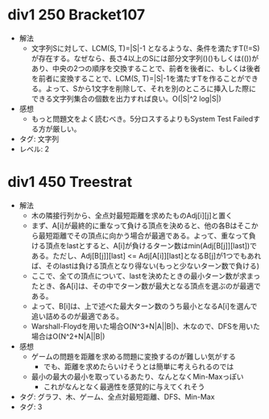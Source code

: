# div1 250 Bracket107

- 解法
    - 文字列Sに対して、LCM(S, T)=|S|-1 となるような、条件を満たすT(!=S)が存在する。なぜなら、長さ4以上のSには部分文字列()()もしくは(())があり、中央の2つの順序を交換することで、前者を後者に、もしくは後者を前者に変換することで、LCM(S, T)=|S|-1を満たすTを作ることができる。よって、Sから1文字を削除して、それを別のところに挿入した際にできる文字列集合の個数を出力すれば良い。O(|S|^2 log|S|)
- 感想
    - もっと問題文をよく読むべき。5分ロスするよりもSystem Test Failedする方が厳しい。
- タグ: 文字列
- レベル: 2

# div1 450 Treestrat

- 解法
    - 木の隣接行列から、全点対最短距離を求めたものAdj\[i\]\[j\]と置く
    - まず、A[i]が最終的に重なって負ける頂点を決めると、他の各Bはそこから最短距離でその頂点に向かう場合が最適である。よって、重なって負ける頂点をlastとすると、A[i]が負けるターン数はmin(Adj\[B\[j\]\]\[last\])である。ただし、Adj\[B\[j\]\]\[last\] <= Adj\[A\[i\]\]\[last\]となるB\[j\]が1つでもあれば、そのlastは負ける頂点となり得ない(もっと少ないターン数で負ける)
    - ここで、全ての頂点について、lastを決めたときの最小ターン数が求まったとき、各A\[i\]は、その中でターン数が最大となる頂点を選ぶのが最適である。
    - よって、B\[i\]は、上で述べた最大ターン数のうち最小となるA\[i\]を選んで追い詰めるのが最適である。
    - Warshall-Floydを用いた場合O(N^3+N|A||B|)、木なので、DFSを用いた場合はO(N^2+N|A||B|)
- 感想
    - ゲームの問題を距離を求める問題に変換するのが難しい気がする
        - でも、距離を求めたらいけそうとは簡単に考えられるのでは
    - 最小の最大の最小を取っているあたり、なんとなくMin-Maxっぽい
        - これがなんとなく最適性を感覚的に与えてくれそう
- タグ: グラフ、木、ゲーム、全点対最短距離、DFS、Min-Max
- タグ: 3
